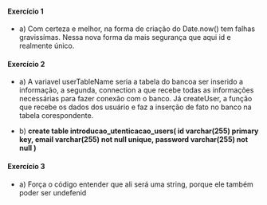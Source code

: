 
#### Exercício 1

- a) Com certeza e melhor, na forma de criação do Date.now() tem falhas gravissímas. Nessa nova forma da mais segurança que aqui id e realmente único.

#### Exercício 2

- a) A variavel userTableName seria a tabela do bancoa ser inserido a informação, a segunda, connection a que recebe todas as informações necessárias para fazer conexão com o banco. Já createUser, a função que recebe os dados dos usuário e faz a inserção de fato no banco na tabela corespondente.

- b)
**create table introducao_utenticacao_users(
id varchar(255) primary key,
email varchar(255) not null unique,
password varchar(255) not null
)**

#### Exercício 3

- a) Força o código entender que ali será uma string, porque ele também poder ser undefenid
